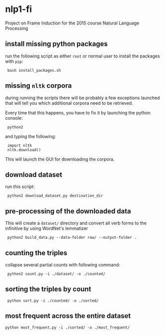 # nlp1-fi
Project on Frame Induction for the 2015 course Natural Language Processing

## install missing python packages

run the following script as either `root` or normal user to install the packages with `pip`:
  ```
   bash install_packages.sh
```

## missing `nltk` corpora

during running the scripts there will be probably a few exceptions launched that will tell 
you which additional corpora need to be retrieved.

Every time that this happens, you have to fix it by launching the python console:

  ```
   python2
  ```

and typing the following:

  ```
   import nltk
   nltk.download()
  ```

This will launch the GUI for downloading the corpora.

## download dataset

run this script:
  ```
   python2 download_dataset.py destination_dir
  ```
  
## pre-processing of the downloaded data 
  This will create a `dataset/` directory and convert all verb forms to the infinitive by using WordNet's lemmatizer
  ```
   python2 build_data.py --data-folder raw/ --output-folder .
  ```

## counting the triples
collapse several partial counts with following command:
  ```
   python2 count.py -i ./dataset/ -o ./counted/
  ```
  
## sorting the triples by count
  ```
   python sort.py -i ./counted/ -o ./sorted/
  ```

## most frequent across the entire dataset
  ```
  python most_frequent.py -i ./sorted/ -o ./most_frequent/
  ```

